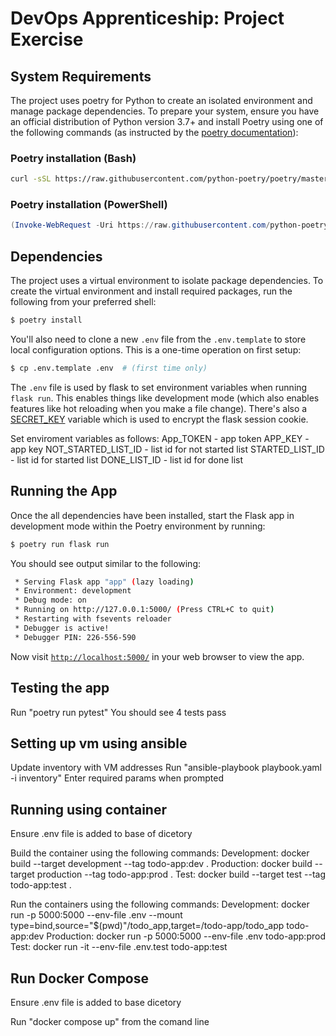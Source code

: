 # DevOps Apprenticeship: Project Exercise

## System Requirements

The project uses poetry for Python to create an isolated environment and manage package dependencies. To prepare your system, ensure you have an official distribution of Python version 3.7+ and install Poetry using one of the following commands (as instructed by the [poetry documentation](https://python-poetry.org/docs/#system-requirements)):

### Poetry installation (Bash)

```bash
curl -sSL https://raw.githubusercontent.com/python-poetry/poetry/master/install-poetry.py | python -
```

### Poetry installation (PowerShell)

```powershell
(Invoke-WebRequest -Uri https://raw.githubusercontent.com/python-poetry/poetry/master/install-poetry.py -UseBasicParsing).Content | python -
```

## Dependencies

The project uses a virtual environment to isolate package dependencies. To create the virtual environment and install required packages, run the following from your preferred shell:

```bash
$ poetry install
```

You'll also need to clone a new `.env` file from the `.env.template` to store local configuration options. This is a one-time operation on first setup:

```bash
$ cp .env.template .env  # (first time only)
```

The `.env` file is used by flask to set environment variables when running `flask run`. This enables things like development mode (which also enables features like hot reloading when you make a file change). There's also a [SECRET_KEY](https://flask.palletsprojects.com/en/1.1.x/config/#SECRET_KEY) variable which is used to encrypt the flask session cookie.

Set enviroment variables as follows:
App_TOKEN - app token
APP_KEY - app key
NOT_STARTED_LIST_ID - list id for not started list
STARTED_LIST_ID - list id for started list
DONE_LIST_ID - list id for done list



## Running the App

Once the all dependencies have been installed, start the Flask app in development mode within the Poetry environment by running:
```bash
$ poetry run flask run
```

You should see output similar to the following:
```bash
 * Serving Flask app "app" (lazy loading)
 * Environment: development
 * Debug mode: on
 * Running on http://127.0.0.1:5000/ (Press CTRL+C to quit)
 * Restarting with fsevents reloader
 * Debugger is active!
 * Debugger PIN: 226-556-590
```
Now visit [`http://localhost:5000/`](http://localhost:5000/) in your web browser to view the app.

## Testing the app
Run "poetry run pytest"
You should see 4 tests pass

## Setting up vm using ansible
Update inventory with VM addresses
Run "ansible-playbook playbook.yaml -i inventory"
Enter required params when prompted

## Running using container
Ensure .env file is added to base of dicetory

Build the container using the following commands:
Development:
docker build --target development --tag todo-app:dev .
Production:
docker build --target production --tag todo-app:prod .
Test:
docker build --target test --tag todo-app:test .

Run the containers using the following commands:
Development:
docker run -p 5000:5000 --env-file .env --mount type=bind,source="$(pwd)"/todo_app,target=/todo-app/todo_app todo-app:dev
Production:
docker run -p 5000:5000 --env-file .env todo-app:prod
Test:
docker run -it --env-file .env.test todo-app:test


## Run Docker Compose
Ensure .env file is added to base dicetory

Run "docker compose up" from the comand line

